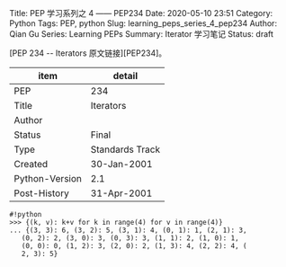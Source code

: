 Title: PEP 学习系列之 4 —— PEP234
Date: 2020-05-10 23:51
Category: Python
Tags: PEP, python
Slug: learning_peps_series_4_pep234
Author: Qian Gu
Series: Learning PEPs
Summary: Iterator 学习笔记
Status: draft

[PEP 234 -- Iterators 原文链接][PEP234]。

[PEP274]: https://www.python.org/dev/peps/pep-00234/

| item | detail |
| ---- | ------ |
| PEP  |  234   |
| Title | Iterators |
| Author | |
| Status | Final |
| Type | Standards Track |
| Created | 30-Jan-2001 |
| Python-Version | 2.1 |
| Post-History | 31-Apr-2001 |


```
#!python
>>> {(k, v): k+v for k in range(4) for v in range(4)}
... {(3, 3): 6, (3, 2): 5, (3, 1): 4, (0, 1): 1, (2, 1): 3,
   (0, 2): 2, (3, 0): 3, (0, 3): 3, (1, 1): 2, (1, 0): 1,
   (0, 0): 0, (1, 2): 3, (2, 0): 2, (1, 3): 4, (2, 2): 4, (
   2, 3): 5}
```